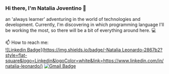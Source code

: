 ### Hi there, I'm Natalia Joventino :wave:
an 'always learner' adventuring in the world of technologies and development. Currently, I'm discovering in which programming language I'll be working the most, so there will be a bit of everything around here. :computer:

📫 How to reach me: 
<br/>
[![Linkedin Badge](https://img.shields.io/badge/-Natalia Leonardo-2867b2?style=flat-square&logo=Linkedin&logoColor=white&link=https://www.linkedin.com/in/natalia-leonardo/)](https://www.linkedin.com/in/natalia-leonardo/) 
[![Gmail Badge](https://img.shields.io/badge/-natalia.jleonardo@gmail.com-B23121?style=flat-square&logo=Gmail&logoColor=red&link=mailto:natalia.jleonardo@gmail.com)](mailto:natalia.jleonardo@gmail.com)

<!--
**andreytdl/andreytdl** is a ✨ _special_ ✨ repository because its `README.md` (this file) appears on your GitHub profile.

Here are some ideas to get you started:

- 🔭 I’m currently working on ...
- 🌱 I’m currently learning ...
- 👯 I’m looking to collaborate on ...
- 🤔 I’m looking for help with ...
- 💬 Ask me about ...
- 📫 How to reach me: ...
- 😄 Pronouns: ...
- ⚡ Fun fact: ...
-->

